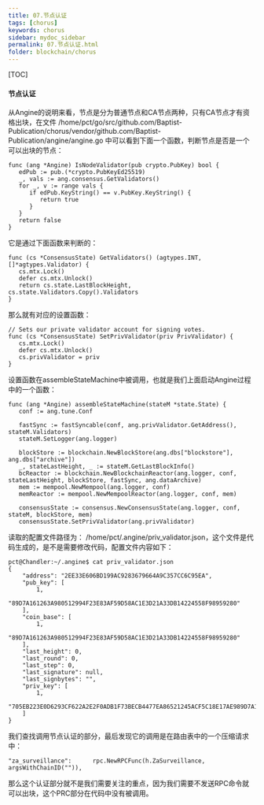 ```yaml
---
title: 07.节点认证
tags: [chorus]
keywords: chorus
sidebar: mydoc_sidebar
permalink: 07.节点认证.html
folder: blockchain/chorus
---
```


[TOC]

#### 节点认证
从Angine的说明来看，节点是分为普通节点和CA节点两种，只有CA节点才有资格出块，在文件
/home/pct/go/src/github.com/Baptist-Publication/chorus/vendor/github.com/Baptist-Publication/angine/angine.go
中可以看到下面一个函数，判断节点是否是一个可以出块的节点：
```
func (ang *Angine) IsNodeValidator(pub crypto.PubKey) bool {
   edPub := pub.(*crypto.PubKeyEd25519)
   _, vals := ang.consensus.GetValidators()
   for _, v := range vals {
      if edPub.KeyString() == v.PubKey.KeyString() {
         return true
      }
   }
   return false
}
```
它是通过下面函数来判断的：
```
func (cs *ConsensusState) GetValidators() (agtypes.INT, []*agtypes.Validator) {
   cs.mtx.Lock()
   defer cs.mtx.Unlock()
   return cs.state.LastBlockHeight, cs.state.Validators.Copy().Validators
}
```
那么就有对应的设置函数：
```
// Sets our private validator account for signing votes.
func (cs *ConsensusState) SetPrivValidator(priv PrivValidator) {
   cs.mtx.Lock()
   defer cs.mtx.Unlock()
   cs.privValidator = priv
}
```
设置函数在assembleStateMachine中被调用，也就是我们上面启动Angine过程中的一个函数：
```
func (ang *Angine) assembleStateMachine(stateM *state.State) {
   conf := ang.tune.Conf

   fastSync := fastSyncable(conf, ang.privValidator.GetAddress(), stateM.Validators)
   stateM.SetLogger(ang.logger)

   blockStore := blockchain.NewBlockStore(ang.dbs["blockstore"], ang.dbs["archive"])
   _, stateLastHeight, _ := stateM.GetLastBlockInfo()
   bcReactor := blockchain.NewBlockchainReactor(ang.logger, conf, stateLastHeight, blockStore, fastSync, ang.dataArchive)
   mem := mempool.NewMempool(ang.logger, conf)
   memReactor := mempool.NewMempoolReactor(ang.logger, conf, mem)

   consensusState := consensus.NewConsensusState(ang.logger, conf, stateM, blockStore, mem)
   consensusState.SetPrivValidator(ang.privValidator)
```
读取的配置文件路径为：
/home/pct/.angine/priv_validator.json，这个文件是代码生成的，是不是需要修改代码，配置文件内容如下：
```
pct@Chandler:~/.angine$ cat priv_validator.json 
{
    "address": "2EE33E606BD199AC9283679664A9C357CC6C95EA",
    "pub_key": [
        1,
        "89D7A161263A980512994F23E83AF59D58AC1E3D21A33DB14224558F98959280"
    ],
    "coin_base": [
        1,
        "89D7A161263A980512994F23E83AF59D58AC1E3D21A33DB14224558F98959280"
    ],
    "last_height": 0,
    "last_round": 0,
    "last_step": 0,
    "last_signature": null,
    "last_signbytes": "",
    "priv_key": [
        1,
        "705EB223E0D6293CF622A2E2F0ADB1F73BECB4477EA86521245ACF5C18E17AE989D7A161263A980512994F23E83AF59D58AC1E3D21A33DB14224558F98959280"
    ]
}
```
我们查找调用节点认证的部分，最后发现它的调用是在路由表中的一个压缩请求中：
```
"za_surveillance":      rpc.NewRPCFunc(h.ZaSurveillance, argsWithChainID("")),
```
那么这个认证部分就不是我们需要关注的重点，因为我们需要不发送RPC命令就可以出块，这个PRC部分在代码中没有被调用。

